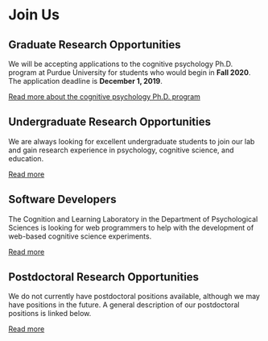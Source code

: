 # Join Us

## Graduate Research Opportunities

We will be accepting applications to the cognitive psychology Ph.D. program at Purdue University for students who would begin in **Fall 2020**. The application deadline is **December 1, 2019**.

[Read more about the cognitive psychology Ph.D. program](http://www.purdue.edu/hhs/psy/graduate/graduate_training_areas/cognitive_psychology/index.html)


## Undergraduate Research Opportunities

We are always looking for excellent undergraduate students to join our lab and gain research experience in psychology, cognitive science, and education.

[Read more](./joinus/psy390.md)


## Software Developers

The Cognition and Learning Laboratory in the Department of Psychological Sciences is looking for web programmers to help with the development of web-based cognitive science experiments.

[Read more](./joinus/programmers.md)


## Postdoctoral Research Opportunities
        
We do not currently have postdoctoral positions available, although we may have positions in the future. A general description of our postdoctoral positions is linked below.

[Read more](./joinus/postdocs.md)
